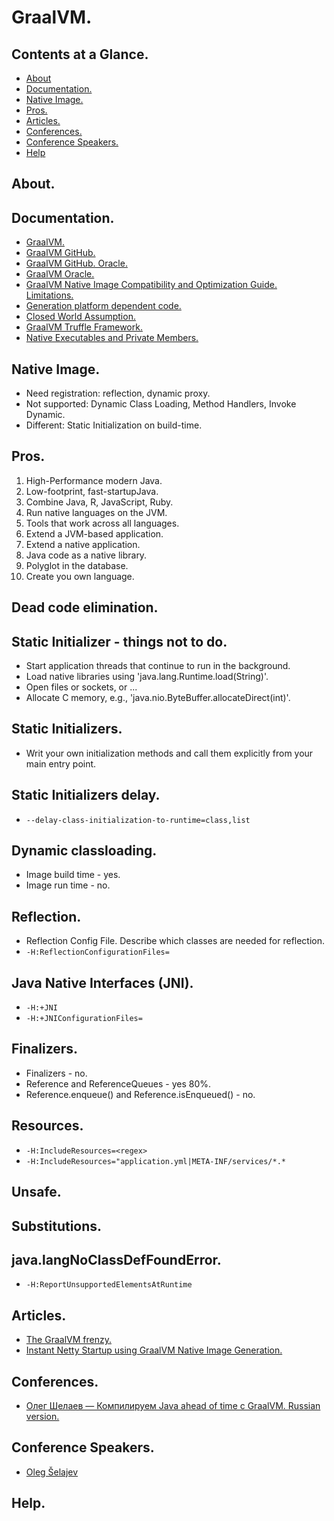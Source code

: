 # GraalVM.





## Contents at a Glance.
* [About](#about)
* [Documentation.](#documentation)
* [Native Image.](#native-image)
* [Pros.](#pros)
* [Articles.](#articles)
* [Conferences.](#conferences)
* [Conference Speakers.](#conference-speakers)
* [Help](#help)





## About.





## Documentation.
* [GraalVM.](https://www.graalvm.org/)
* [GraalVM GitHub.](https://github.com/graalvm/)
* [GraalVM GitHub. Oracle.](https://github.com/oracle/graal)
* [GraalVM Oracle.](https://www.oracle.com/technetwork/graalvm/overview/index.html)
* [GraalVM Native Image Compatibility and Optimization Guide. Limitations.](https://github.com/oracle/graal/blob/master/substratevm/LIMITATIONS.md)
* [Generation platform dependent code.]()
* [Closed World Assumption.](https://www.google.com/search?q=Closed+World+Assumption+graalvm&oq=Closed+World+Assumption+graalvm&aqs=chrome..69i57.10634j0j7&sourceid=chrome&ie=UTF-8)
* [GraalVM Truffle Framework.](https://www.google.com/search?newwindow=1&safe=active&sxsrf=ALeKk02vlhAcgyEQTVt7y28S9id8Bs2TNg%3A1583845303865&ei=t49nXtypNKuMlwTTkZqQCw&q=graalvm+truffle+framework&oq=graalvm+truffle+framework&gs_l=psy-ab.3..0i8i30.91737.91787..92689...0.3..0.102.180.1j1......0....1..gws-wiz.......0i71.5-HfWuvuk2w&ved=0ahUKEwic4dzF-4_oAhUrxoUKHdOIBrIQ4dUDCAs&uact=5)
* [Native Executables and Private Members.](https://quarkus.io/guides/cdi-reference#native-executables-and-private-members)





## Native Image.
* Need registration: reflection, dynamic proxy.
* Not supported: Dynamic Class Loading, Method Handlers, Invoke Dynamic.
* Different: Static Initialization on build-time.




## Pros.
1. High-Performance modern Java.
2. Low-footprint, fast-startupJava.
3. Combine Java, R, JavaScript, Ruby.
4. Run native languages on the JVM.
5. Tools that work across all languages.
6. Extend a JVM-based application.
7. Extend a native application.
8. Java code as a native library.
9. Polyglot in the database.
10. Create you own language.




## Dead code elimination.




## Static Initializer - things not to do.
* Start application threads that continue to run in the background.
* Load native libraries using 'java.lang.Runtime.load(String)'.
* Open files or sockets, or ...
* Allocate C memory, e.g., 'java.nio.ByteBuffer.allocateDirect(int)'.





## Static Initializers.
* Writ your own initialization methods and call them explicitly from your main entry point.





## Static Initializers delay.
* `--delay-class-initialization-to-runtime=class,list`





## Dynamic classloading.
* Image build time - yes.
* Image run time - no.





## Reflection.
* Reflection Config File. Describe which classes are needed for reflection.
* `-H:ReflectionConfigurationFiles=`





## Java Native Interfaces (JNI).
* `-H:+JNI`
* `-H:+JNIConfigurationFiles=`





## Finalizers.
* Finalizers - no.
* Reference and ReferenceQueues - yes 80%.
* Reference.enqueue() and Reference.isEnqueued() - no.





## Resources.
* `-H:IncludeResources=<regex>`
* `-H:IncludeResources="application.yml|META-INF/services/*.*`





## Unsafe.





## Substitutions.





## java.langNoClassDefFoundError.
* `-H:ReportUnsupportedElementsAtRuntime`





## Articles.
* [The GraalVM frenzy.](https://medium.com/@jponge/the-graalvm-frenzy-f54257f5932c)
* [Instant Netty Startup using GraalVM Native Image Generation.](https://medium.com/graalvm/instant-netty-startup-using-graalvm-native-image-generation-ed6f14ff7692)





## Conferences.
* [Олег Шелаев — Компилируем Java ahead of time с GraalVM. Russian version.](https://www.youtube.com/watch?v=tPezgDSD1Bk&t=1448s)





## Conference Speakers.
* [Oleg Šelajev](https://twitter.com/shelajev?lang=en)





## Help.
